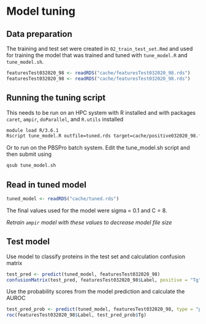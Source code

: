 Model tuning
================

## Data preparation

The training and test set were created in `02_train_test_set.Rmd` and
used for training the model that was trained and tuned with
`tune_model.R` and `tune_model.sh`.

``` r
featuresTest032020_98 <- readRDS("cache/featuresTest032020_98.rds")
featuresTest032020_98 <- readRDS("cache/featuresTest032020_98.rds")
```

## Running the tuning script

This needs to be run on an HPC system with R installed and with packages
`caret`, `ampir`, `doParallel`, and `R.utils` installed

``` bash
module load R/3.6.1
Rscript tune_model.R outfile=tuned.rds target=cache/positive032020_98.fasta background=cache/negative032020_98.fasta ncores=16
```

Or to run on the PBSPro batch system. Edit the tune\_model.sh script and
then submit using

``` bash
qsub tune_model.sh
```

## Read in tuned model

``` r
tuned_model <- readRDS("cache/tuned.rds")
```

The final values used for the model were sigma = 0.1 and C = 8.

*Retrain `ampir` model with these values to decrease model file size*

## Test model

Use model to classify proteins in the test set and calculation confusion
matrix

``` r
test_pred <- predict(tuned_model, featuresTest032020_98)
confusionMatrix(test_pred, featuresTest032020_98$Label, positive = "Tg", mode = "everything")
```

Use the probability scores from the model prediction and calculate the
AUROC

``` r
test_pred_prob <- predict(tuned_model, featuresTest032020_98, type = "prob")
roc(featuresTest032020_98$Label, test_pred_prob$Tg)
```
